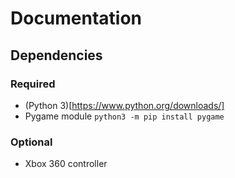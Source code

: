 # Documentation

## Dependencies
### Required
- (Python 3)[https://www.python.org/downloads/]
- Pygame module
`python3 -m pip install pygame`
### Optional
- Xbox 360 controller
